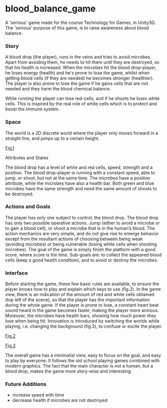 # blood_balance_game
A 'serious' game made for the course Technology for Games, in Unity3D. The 'serious' purpose of this game, is to raise awareness about blood balance.

### Story

A blood drop (the player), runs in the veins and tries to avoid microbes. Apart from avoiding them, he needs to hit them until they are destroyed, so that his health is increased. When the microbes hit the blood drop–player, he loses energy (health) and he's prone to lose the game, whilst when getting blood cells (if they are needed) he becomes stronger (healthier). The player is also prone to lose the game if he gains cells that are not needed and they harm the blood chemical balance. 

<!-- In order to get a balance of white and red cells, if white-cells are doubled the red-cells the blood’s health decreases, and if no red cells exists his health is halved. This creates a bit of action while the player needs to think and act fast. -->
 
While running the player can lose red-cells, and if he shoots he loses white cells. This is inspired by the real role of white cells which is to protect and boost the immune system.


### Space

The world is a 2D discrete world where the player only moves forward in a straight line, and jumps up to a certain height.

[Fig.1](space.png?raw=true "Title")

Attributes and States

The blood drop has a level of white and red cells, speed, strength and a position. The blood drop–player is running with a constant speed, able to jump, or shoot, but not at the same time. The microbes have a position attribute, while the microbes have also a health bar. Both green and blue microbes have the same strength and need the same amount of shoots to be destroyed.

### Actions and Goals

The player has only one subject to control; the blood drop. The blood drop has only two possible operative actions. Jump (either to avoid a microbe or to gain a blood cell), or shoot a microbe that is in the human’s blood. The action mechanics are very simple, and do not give rise to emerge behavior except from the resultant actions of choosing between being weak (avoiding microbes) or being vulnerable (losing white cells when shooting microbes). The goal of the game is simply finish the platform with a good score, where score is the time.
Sub-goals are: to collect the appeared blood cells (keep a good health condition), and to avoid or destroy the microbes.

### Interface

Before starting the game, these few basic rules are available, to ensure the player knows how to play and explain which keys to use (fig.2). In the game view, there is an indication of the amount of red and white cells obtained (top left of the scene), so that the player has the important information during the whole game. If the player is prone to lose, a constant heart beat sound heard in the game becomes faster, making the player more anxious. Moreover, the microbes have health
bars, showing how much power they lose when being hit. Innovation is introduced by switching the worlds while playing, i.e. changing the background (fig.3), to confuse or excite the player.

[Fig.2](instructions.png?raw=true "Title")

[Fig.3](background.png?raw=true "Title")

The overall game has a minimalist view, easy to focus on the goal, and easy to play by everyone. It follows the old school playing games combined with modern graphics. The fact that the main character is not a human, but a blood drop, makes the game more story-wise and interesting.


### Future Additions

- increase speed with time
- decrease health if microbes are not destroyed